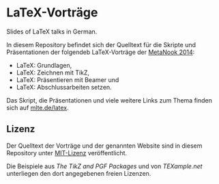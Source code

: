 LaTeX-Vorträge
==============

Slides of LaTeX talks in German.

In diesem Repository befindet sich der Quelltext für
die Skripte und Präsentationen
der folgendeb LaTeX-Vorträge
der [MetaNook 2014](http://metameute.de/nook):
  * LaTeX: Grundlagen,
  * LaTeX: Zeichnen mit TikZ,
  * LaTeX: Präsentieren mit Beamer und
  * LaTeX: Abschlussarbeiten setzen.
  
  

Das Skript, die Präsentationen und viele weitere Links zum Thema
finden sich auf [mlte.de/latex](http://www.mlte.de/latex).

Lizenz
------

Der Quelltext der Vorträge und der genannten Website sind in diesem Repository
unter [MIT-Lizenz](http://www.opensource.org/licenses/MIT) veröffentlicht.

Die Beispiele aus _The TikZ and PGF Packages_ und von _TEXample.net_
unterliegen den dort angegebenen freien Lizenzen.
